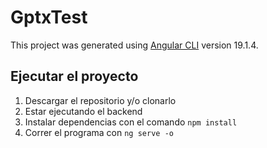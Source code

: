 # GptxTest

This project was generated using [Angular CLI](https://github.com/angular/angular-cli) version 19.1.4.

## Ejecutar el proyecto

1. Descargar el repositorio y/o clonarlo
2. Estar ejecutando el backend
3. Instalar dependencias con el comando ```npm install```
4. Correr el programa con ```ng serve -o```
